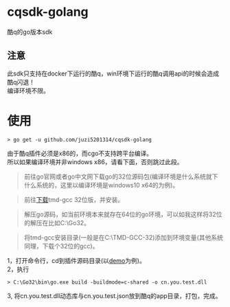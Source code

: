 # cqsdk-golang
酷q的go版本sdk

## 注意
此sdk只支持在docker下运行的酷q，win环境下运行的酷q调用api的时候会造成酷q闪退！  
编译环境不限。

# 使用
```shell
> go get -u github.com/juzi5201314/cqsdk-golang
```
由于酷q插件必须是x86的，而cgo不支持跨平台编译。  
所以如果编译环境并非windows x86，请看下面，否则跳过此段。  
>前往go官网或者go中文网下载go的32位源码包(编译环境是什么系统就下什么系统的，这里以编译环境是windows10 x64的为例)。  

>前往[下载](http://tdm-gcc.tdragon.net/download)tmd-gcc 32位版，并安装。 

>解压go源码，如当前环境本来就存在64位的go环境，可以如我这样将32位的解压在比如C:\Go32。  

>将tmd-gcc安装目录(一般是在C:\TMD-GCC-32)添加到环境变量(其他系统同理，下载个32位的gcc)。  

1，打开命令行，cd到插件源码目录(以[demo](https://github.com/juzi5201314/cqsdk-golang/tree/master/demo)为例)。  
2，执行
```shell
> C:\Go32\bin\go.exe build -buildmode=c-shared -o cn.you.test.dll
```
3, 将cn.you.test.dll动态库与cn.you.test.json放到酷q的app目录，打包，完成。
